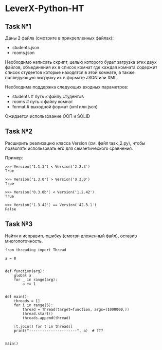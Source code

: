 # LeverX-Python-HT
## Task №1
Даны 2 файла (смотрите в прикрепленных файлах):
- students.json
- rooms.json

Необходимо написать скрипт, целью которого будет загрузка этих двух файлов, объединения их в список комнат где каждая комната содержит список студентов которые
находятся в этой комнате, а также последующую выгрузку их в формате JSON или XML. 

Необходима поддержка следующих входных параметров:
- students # путь к файлу студентов
- rooms # путь к файлу комнат
- format #  выходной формат (xml или json)

Ожидается использование ООП и SOLID

## Task №2
Расширить реализацию класса Version (см. файл task_2.py), чтобы позволять использовать его для
семантического сравнения.

Пример:
```
>>> Version('1.1.3') < Version('2.2.3')
True

>>> Version('1.3.0') > Version('0.3.0')
True

>>> Version('0.3.0b') < Version('1.2.42')
True

>>> Version('1.3.42') == Version('42.3.1')
False
```

## Task №3
Найти и исправить ошибку (смотри вложенный файл), оставив многопоточность.

```
from threading import Thread

a = 0


def function(arg):
    global a
    for _ in range(arg):
        a += 1


def main():
    threads = []
    for i in range(5):
        thread = Thread(target=function, args=(1000000,))
        thread.start()
        threads.append(thread)

    [t.join() for t in threads]
    print("----------------------", a)  # ???


main()
```